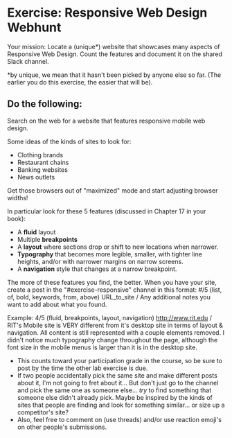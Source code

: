 # Exercise: Responsive Web Design Webhunt

Your mission:  Locate a (unique*) website that showcases many aspects of Responsive Web Design.  Count the features and document it on the shared Slack channel.

*by unique, we mean that it hasn't been picked by anyone else so far.  (The earlier you do this exercise, the easier that will be).

## Do the following:

Search on the web for a website that features responsive mobile web design.  

Some ideas of the kinds of sites to look for:
- Clothing brands
- Restaurant chains
- Banking websites
- News outlets

Get those browsers out of "maximized" mode and start adjusting browser widths!

In particular look for these 5 features (discussed in Chapter 17 in your book):
- A **fluid** layout
- Multiple **breakpoints**
- A **layout** where sections drop or shift to new locations when narrower.
- **Typography** that becomes more legible, smaller, with tighter line heights, and/or with narrower margins on narrow screens.
- A **navigation** style that changes at a narrow breakpoint.

The more of these features you find, the better.  When you have your site, create a post in the "#exercise-responsive" channel in this format:   #/5 (list, of, bold, keywords, from, above) URL_to_site / Any additional notes you want to add about what you found.

Example:   4/5 (fluid, breakpoints, layout, navigation) http://www.rit.edu / RIT's Mobile site is VERY different from it's desktop site in terms of layout & navigation.  All content is still represented with a couple elements removed.  I didn't notice much typography change throughout the page, although the font size in the mobile menus is larger than it is in the desktop site.

- This counts toward your participation grade in the course, so be sure to post by the time the other lab exercise is due.
- If two people accidentally pick the same site and make different posts about it, I'm not going to fret about it... But don't just go to the channel and pick the same one as someone else... *try* to find something that someone else didn't already pick.  Maybe be inspired by the kinds of sites that people are finding and look for something similar... or size up a competitor's site?
- Also, feel free to comment on (use threads) and/or use reaction emoji's on other people's submissions.


